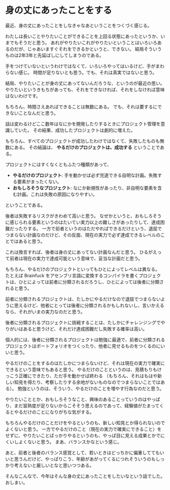 # 身の丈にあったことをする

最近、身の丈にあったことをしなきゃなあということをつくづく感じる。

わたしは長いことやりたいことができることを上回る状態にあったというか、いまでもそうだと思う。
あれがやりたいこれがやりたいということはいろいろあるのだが、じゃあいますぐそれをできるかというと、できない。
結局そういうものは2年3年と先延ばしにしてしまうのである。

手をつけていないというわけではなくて、いろいろやってはいるけど、手がまわらない感じ。
時間が足りないとも思う。でも、それは真実ではないと思う。

結局、やりたいことが身の丈にあってないんだろうな、というのが最近の思い。
やりたいというきもちがあっても、それをできなければ、それをしなければ意味はないわけです。

もちろん、時間さえあればできることは無数にある。
でも、それは要するにできないことなんだと思う。

話は変わるけどここ数年はなにかを開発したりするときにプロジェクト管理を意識していた。
その結果、成功したプロジェクトは劇的に増えた。

もちろん、すべてのプロジェクトが成功したわけではなくて、失敗したものも無数にある。
その結論は、 **やるだけのプロジェクトは、成功する** ということである。

プロジェクトにはすくなくともふたつ種類があって、

- **やるだけのプロジェクト**: 手を動かせば必ず完遂できる自明な計画。失敗する要素がまったくない。
- **おもしろそうなプロジェクト**: なにか新規性があったり、非自明な要素を含む計画。これは失敗の原因になりやすい。

ということである。

後者は失敗するリスクがきわめて高いと思う。
なぜかというと、おもしろそうに感じられる要素というのはたいてい実力以上の難しさがあったりして、達成困難だったりする。
一方で前者というのはただやればできるだけという、退屈でつまらない計画なのだけど、その反面、現在の実力で必ず達成できるレベルのことではあると思う。

これは換言すれば、後者は身の丈にあってない計画なんだと思う。
ひるがえって前者は現在の実力で達成可能という意味で、妥当な計画だと思う。

もちろん、やるだけのプロジェクトといってもひとによってレベルは異なる。
たとえば Brainfuck をアセンブリ言語に変換するコンパイラを書くプロジェクトは、ひとによっては前者に分類されるだろうし、ひとによっては後者に分類されると思う。

前者に分類されるプロジェクトは、たしかにやるだけなので退屈でつまらないように思えるけど、他者にとっては後者に分類されるかもしれないし、言いかえるなら、それがいまの実力なのだと思う。

後者に分類されるプロジェクトに挑戦することは、たしかにチャレンジングでやりがいはあると思うけど、それだけ達成困難だし失敗する確率は高い。

個人的には、後者に分類されるプロジェクトは勉強に最適で、前者に分類されるプロジェクトはポートフォリオをつくったり、他者に見せるものをつくるのにいいと思う。

やるだけのことをするのはたしかにつまらないけど、それは現在の実力で確実にできるという意味でもあると思う。
やるだけのことというのは、見積もりもけっこう正確にできたり、ただ手を動かせば終わる
（もちろん、それはもはや新しい知見を得たり、考察したりする余地がないものなのでつまらないことではある）。
勉強というのは、そういう、やるだけのことを増やす行為なのだと思う。

やりたいこととか、おもしろそうなこと、興味のあることっていうのはやっぱり、まだ習熟度が足りないからこそそう思えるのであって、経験値がたまってくるとやるだけのことになりがちな気がする。

もちろんやるだけのことだけをやるというのも、新しい知見とか得られないのでよくないと思う。
一方でやるだけのこと（現在の実力で確実にできること）をせずに、やりたいことばっかりやるというのも、やっぱ目に見える成果とかでにくいしよくないと思う。
まあ、バランスかなという感じ。

あと、前者と後者のバランス感覚として、若いときはどっちかに偏重しててもいいと思うんだけど、やっぱりこう、年齢があがってくるにつれそういうのもしっかり考えないと厳しいとなと思いつつある。

そんなこんなで、今年はそんな身の丈にあったことをしたいなという話でした。おしまい。
